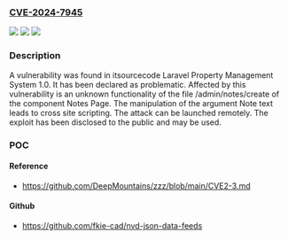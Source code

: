 ### [CVE-2024-7945](https://cve.mitre.org/cgi-bin/cvename.cgi?name=CVE-2024-7945)
![](https://img.shields.io/static/v1?label=Product&message=Laravel%20Property%20Management%20System&color=blue)
![](https://img.shields.io/static/v1?label=Version&message=%3D%201.0%20&color=brighgreen)
![](https://img.shields.io/static/v1?label=Vulnerability&message=CWE-79%20Cross%20Site%20Scripting&color=brighgreen)

### Description

A vulnerability was found in itsourcecode Laravel Property Management System 1.0. It has been declared as problematic. Affected by this vulnerability is an unknown functionality of the file /admin/notes/create of the component Notes Page. The manipulation of the argument Note text leads to cross site scripting. The attack can be launched remotely. The exploit has been disclosed to the public and may be used.

### POC

#### Reference
- https://github.com/DeepMountains/zzz/blob/main/CVE2-3.md

#### Github
- https://github.com/fkie-cad/nvd-json-data-feeds


